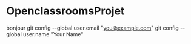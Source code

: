 # OpenclassroomsProjet
bonjour 
git config --global user.email "you@example.com"
  git config --global user.name "Your Name"